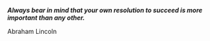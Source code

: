 _**Always bear in mind that your own resolution to succeed is more important than any other.**_

Abraham Lincoln